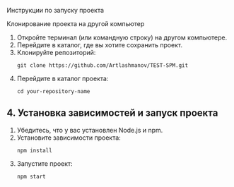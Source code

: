 Инструкции по запуску проекта

 Клонирование проекта на другой компьютер
1. Откройте терминал (или командную строку) на другом компьютере.
2. Перейдите в каталог, где вы хотите сохранить проект.
3. Клонируйте репозиторий:
    ```
    git clone https://github.com/Artlashmanov/TEST-SPM.git
    ```
4. Перейдите в каталог проекта:
    ```
    cd your-repository-name
    ```

## 4. Установка зависимостей и запуск проекта
1. Убедитесь, что у вас установлен Node.js и npm.
2. Установите зависимости проекта:
    ```
    npm install
    ```
3. Запустите проект:
    ```
    npm start
    ```
